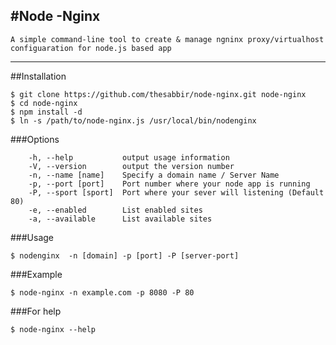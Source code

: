 #Node -Nginx
---
```
A simple command-line tool to create & manage ngninx proxy/virtualhost configuaration for node.js based app
```

***

##Installation
```
$ git clone https://github.com/thesabbir/node-nginx.git node-nginx
$ cd node-nginx
$ npm install -d
$ ln -s /path/to/node-nginx.js /usr/local/bin/nodenginx
```




###Options
```
	-h, --help           output usage information
    -V, --version        output the version number
    -n, --name [name]    Specify a domain name / Server Name
    -p, --port [port]    Port number where your node app is running
    -P, --sport [sport]  Port where your sever will listening (Default 80)
    -e, --enabled        List enabled sites
    -a, --available      List available sites
```

###Usage
```
$ nodenginx  -n [domain] -p [port] -P [server-port]
```

###Example
```
$ node-nginx -n example.com -p 8080 -P 80
```


###For help

```
$ node-nginx --help


```

